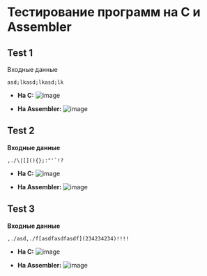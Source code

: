 # Тестирование программ на С и Assembler

## Test 1
Входные данные
```
asd;lkasd;lkasd;lk
```
* **На С:**
![image](https://user-images.githubusercontent.com/58052549/201476269-b7b39d1d-0b56-4592-9c02-bf578a9c33e3.png)

* **На Assembler:**
![image](https://user-images.githubusercontent.com/58052549/201476228-074328f7-dbf5-48ca-9939-1682e5394351.png)


## Test 2
**Входные данные**
```
,./\|[](){};:"'`!?
```
* **На С:**
![image](https://user-images.githubusercontent.com/58052549/201476290-08449299-b23f-4884-9fbd-ed2a6b4d8972.png)

* **На Assembler:**
![image](https://user-images.githubusercontent.com/58052549/201476238-f2f130d3-92d7-4e70-8c23-8db0ca9fbc79.png)


## Test 3
**Входные данные**
```
,./asd,./f[asdfasdfasdf](234234234)!!!!
```
* **На С:**
![image](https://user-images.githubusercontent.com/58052549/201476301-4fd7ce79-2fd3-47f3-8c25-0df2ef455d6a.png)

* **На Assembler:**
![image](https://user-images.githubusercontent.com/58052549/201476247-0e6176b7-e330-4ace-94ab-73be55bc7da1.png)
